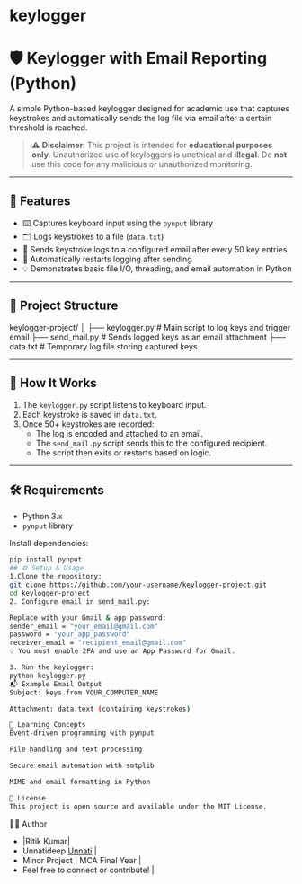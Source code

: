 # keylogger
# 🛡️ Keylogger with Email Reporting (Python)

A simple Python-based keylogger designed for academic use that captures keystrokes and automatically sends the log file via email after a certain threshold is reached.

> ⚠️ **Disclaimer**: This project is intended for **educational purposes only**. Unauthorized use of keyloggers is unethical and **illegal**. Do **not** use this code for any malicious or unauthorized monitoring.

---

## 📌 Features

- ⌨️ Captures keyboard input using the `pynput` library
- 🗂️ Logs keystrokes to a file (`data.txt`)
- 📧 Sends keystroke logs to a configured email after every 50 key entries
- 🔄 Automatically restarts logging after sending
- 💡 Demonstrates basic file I/O, threading, and email automation in Python

---

## 📁 Project Structure

keylogger-project/ │ ├── keylogger.py # Main script to log keys and trigger email ├── send_mail.py # Sends logged keys as an email attachment ├── data.txt # Temporary log file storing captured keys

---

## 🚀 How It Works

1. The `keylogger.py` script listens to keyboard input.
2. Each keystroke is saved in `data.txt`.
3. Once 50+ keystrokes are recorded:
   - The log is encoded and attached to an email.
   - The `send_mail.py` script sends this to the configured recipient.
   - The script then exits or restarts based on logic.

---

## 🛠️ Requirements

- Python 3.x
- `pynput` library

Install dependencies:

```bash
pip install pynput
## ⚙️ Setup & Usage
1.Clone the repository:
git clone https://github.com/your-username/keylogger-project.git
cd keylogger-project
2. Configure email in send_mail.py:

Replace with your Gmail & app password:
sender_email = "your_email@gmail.com"
password = "your_app_password"
receiver_email = "recipient_email@gmail.com"
💡 You must enable 2FA and use an App Password for Gmail.

3. Run the keylogger:
python keylogger.py
📬 Example Email Output
Subject: keys from YOUR_COMPUTER_NAME

Attachment: data.text (containing keystrokes)

🧠 Learning Concepts
Event-driven programming with pynput

File handling and text processing

Secure email automation with smtplib

MIME and email formatting in Python

📄 License
This project is open source and available under the MIT License.
```
🙋‍♂️ Author
- |Ritik Kumar|
- Unnatideep [Unnati](https://www.linkedin.com/in/unnati-deep/) |
- Minor Project | MCA Final Year |
- Feel free to connect or contribute! |


